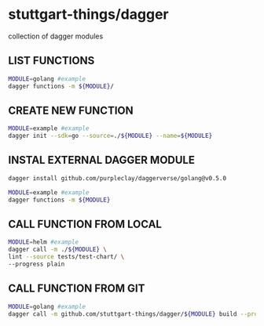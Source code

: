 # stuttgart-things/dagger
collection of dagger modules

## LIST FUNCTIONS

```bash
MODULE=golang #example
dagger functions -m ${MODULE}/
```

## CREATE NEW FUNCTION

```bash
MODULE=example #example
dagger init --sdk=go --source=./${MODULE} --name=${MODULE}
```

## INSTAL EXTERNAL DAGGER MODULE

```bash
dagger install github.com/purpleclay/daggerverse/golang@v0.5.0
```

```bash
MODULE=example #example
dagger functions -m ${MODULE}
```

## CALL FUNCTION FROM LOCAL

```bash
MODULE=helm #example
dagger call -m ./${MODULE} \
lint --source tests/test-chart/ \
--progress plain
```


## CALL FUNCTION FROM GIT

```bash
MODULE=golang #example
dagger call -m github.com/stuttgart-things/dagger/${MODULE} build --progress plain --src ./ export --path build
```